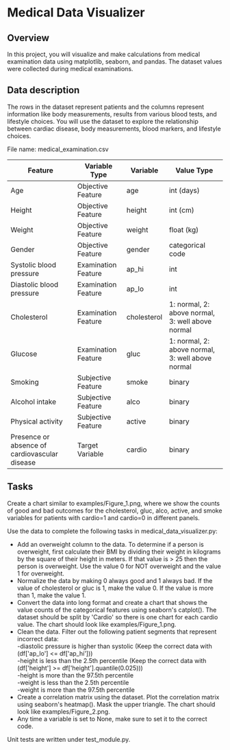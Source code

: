 # Medical Data Visualizer

## Overview 

In this project, you will visualize and make calculations from medical examination data using matplotlib, seaborn, and pandas. The dataset values were collected during medical examinations.

## Data description

The rows in the dataset represent patients and the columns represent information like body measurements, results from various blood tests, and lifestyle choices. You will use the dataset to explore the relationship between cardiac disease, body measurements, blood markers, and lifestyle choices.

File name: medical_examination.csv

| Feature                                     | Variable Type        | Variable              | Value Type                                            |
|---------------------------------------------|-----------------------|-----------------------|------------------------------------------------------|
| Age                                         | Objective Feature    | age                   | int (days)                                           |
| Height                                      | Objective Feature    | height                | int (cm)                                             |
| Weight                                      | Objective Feature    | weight                | float (kg)                                           |
| Gender                                      | Objective Feature    | gender                | categorical code                                     |
| Systolic blood pressure                     | Examination Feature  | ap_hi                 | int                                                  |
| Diastolic blood pressure                    | Examination Feature  | ap_lo                 | int                                                  |
| Cholesterol                                 | Examination Feature  | cholesterol           | 1: normal, 2: above normal, 3: well above normal   |
| Glucose                                     | Examination Feature  | gluc                  | 1: normal, 2: above normal, 3: well above normal   |
| Smoking                                     | Subjective Feature    | smoke                 | binary                                               |
| Alcohol intake                              | Subjective Feature    | alco                  | binary                                               |
| Physical activity                           | Subjective Feature    | active                | binary                                               |
| Presence or absence of cardiovascular disease | Target Variable      | cardio                | binary                                               |

## Tasks

Create a chart similar to examples/Figure_1.png, where we show the counts of good and bad outcomes for the cholesterol, gluc, alco, active, and smoke variables for patients with cardio=1 and cardio=0 in different panels.

Use the data to complete the following tasks in medical_data_visualizer.py:

* Add an overweight column to the data. To determine if a person is overweight, first calculate their BMI by dividing their weight in kilograms by the square of their height in meters. If that value is > 25 then the person is overweight. Use the value 0 for NOT overweight and the value 1 for overweight.
* Normalize the data by making 0 always good and 1 always bad. If the value of cholesterol or gluc is 1, make the value 0. If the value is more than 1, make the value 1.
* Convert the data into long format and create a chart that shows the value counts of the categorical features using seaborn's catplot(). The dataset should be split by 'Cardio' so there is one chart for each cardio value. The chart should look like examples/Figure_1.png.
* Clean the data. Filter out the following patient segments that represent incorrect data: <br />
    -diastolic pressure is higher than systolic (Keep the correct data with (df['ap_lo'] <= df['ap_hi'])) <br />
    -height is less than the 2.5th percentile (Keep the correct data with (df['height'] >= df['height'].quantile(0.025))) <br />
    -height is more than the 97.5th percentile <br />
    -weight is less than the 2.5th percentile <br />
    -weight is more than the 97.5th percentile <br />
* Create a correlation matrix using the dataset. Plot the correlation matrix using seaborn's heatmap(). Mask the upper triangle. The chart should look like examples/Figure_2.png.
* Any time a variable is set to None, make sure to set it to the correct code.

Unit tests are written under test_module.py.
